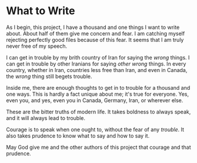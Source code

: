 # What to Write

As I begin, this project, I have a thousand and one things I want to write about. 
About half of them give me concern and fear.
I am catching myself rejecting perfectly good files because of this fear.
It seems that I am truly never free of my speech. 

I can get in trouble by my brith country of Iran for saying the _wrong_ things.
I can get in trouble by other Iranians for saying _other wrong_ things. 
In every country, whether in Iran, countries less free than Iran, and even in Canada, the _wrong_ thing still begets trouble.

Inside me, there are enough thoughts to get in to trouble for a thousand and one ways. 
This is hardly a fact unique about me; it's true for everyone. 
Yes, even you, and yes, even you in Canada, Germany, Iran, or wherever else. 

These are the bitter truths of modern life. 
It takes boldness to always speak, and it will always lead to trouble. 

Courage is to speak when one ought to, without the fear of any _trouble_. 
It also takes prudence to know what to say and how to say it.

May God give me and the other authors of this project that courage and that prudence. 
